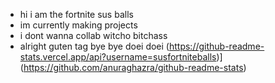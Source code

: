 - hi i am the fortnite sus balls
- im currently making projects
- i dont wanna collab witcho bitchass
- alright guten tag bye bye doei doei
(https://github-readme-stats.vercel.app/api?username=susfortniteballs)](https://github.com/anuraghazra/github-readme-stats)
